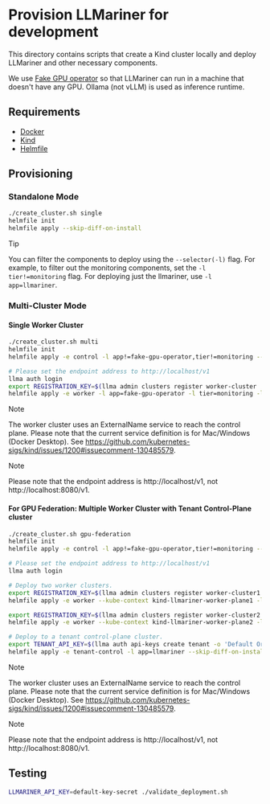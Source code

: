 # Provision LLMariner for development

This directory contains scripts that create a Kind cluster locally and deploy LLMariner and other necessary components.

We use [Fake GPU operator](https://github.com/run-ai/fake-gpu-operator) so that LLMariner can run in a machine that doesn't have any GPU. Ollama (not vLLM) is used as inference runtime.

## Requirements

- [Docker](https://docs.docker.com/engine/install/)
- [Kind](https://kind.sigs.k8s.io/docs/user/quick-start/#installation)
- [Helmfile](https://helmfile.readthedocs.io/en/latest/#installation)

## Provisioning

### Standalone Mode

```bash
./create_cluster.sh single
helmfile init
helmfile apply --skip-diff-on-install
```

> [!TIP]
> You can filter the components to deploy using the `--selector(-l)` flag.
> For example, to filter out the monitoring components, set the `-l tier!=monitoring` flag.
> For deploying just the llmariner, use `-l app=llmariner`.

### Multi-Cluster Mode

#### Single Worker Cluster

```bash
./create_cluster.sh multi
helmfile init
helmfile apply -e control -l app!=fake-gpu-operator,tier!=monitoring --skip-diff-on-install

# Please set the endpoint address to http://localhost/v1
llma auth login
export REGISTRATION_KEY=$(llma admin clusters register worker-cluster | sed -n 's/.*Registration Key: "\([^"]*\)".*/\1/p')
helmfile apply -e worker -l app=fake-gpu-operator -l tier=monitoring -l app=llmariner --skip-diff-on-install
```

> [!NOTE]
> The worker cluster uses an ExternalName service to reach the control plane.
> Please note that the current service definition is for Mac/Windows (Docker Desktop).
> See https://github.com/kubernetes-sigs/kind/issues/1200#issuecomment-130485579.

> [!NOTE]
> Please note that the endpoint address is http://localhost/v1, not http://localhost:8080/v1.

#### For GPU Federation: Multiple Worker Cluster with Tenant Control-Plane cluster

```bash
./create_cluster.sh gpu-federation
helmfile init
helmfile apply -e control -l app!=fake-gpu-operator,tier!=monitoring --skip-diff-on-install

# Please set the endpoint address to http://localhost/v1
llma auth login

# Deploy two worker clusters.
export REGISTRATION_KEY=$(llma admin clusters register worker-cluster1 | sed -n 's/.*Registration Key: "\([^"]*\)".*/\1/p')
helmfile apply -e worker --kube-context kind-llmariner-worker-plane1 -l app=fake-gpu-operator -l app=llmariner --skip-diff-on-install

export REGISTRATION_KEY=$(llma admin clusters register worker-cluster2 | sed -n 's/.*Registration Key: "\([^"]*\)".*/\1/p')
helmfile apply -e worker --kube-context kind-llmariner-worker-plane2 -l app=fake-gpu-operator -l app=llmariner --skip-diff-on-install

# Deploy to a tenant control-plane cluster.
export TENANT_API_KEY=$(llma auth api-keys create tenant -o 'Default Organization' --role tenant-system --service-account | sed -n 's/.*Secret: \(.*\)/\1/p')
helmfile apply -e tenant-control -l app=llmariner --skip-diff-on-install
```

> [!NOTE]
> The worker cluster uses an ExternalName service to reach the control plane.
> Please note that the current service definition is for Mac/Windows (Docker Desktop).
> See https://github.com/kubernetes-sigs/kind/issues/1200#issuecomment-130485579.

> [!NOTE]
> Please note that the endpoint address is http://localhost/v1, not http://localhost:8080/v1.


## Testing

```bash
LLMARINER_API_KEY=default-key-secret ./validate_deployment.sh
```
